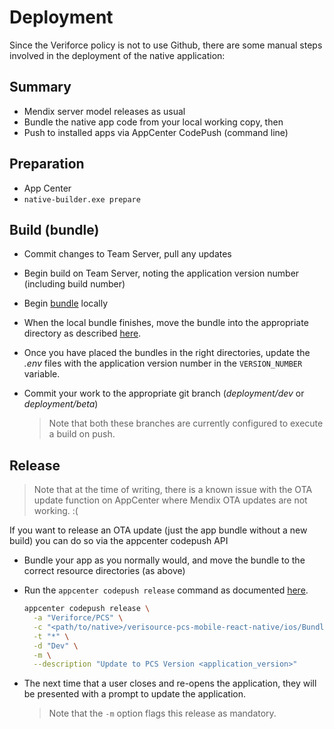 # Deployment

Since the Veriforce policy is not to use Github, there are some manual steps involved in the deployment of the native application:

## Summary

* Mendix server model releases as usual
* Bundle the native app code from your local working copy, then
* Push to installed apps via AppCenter CodePush (command line)

## Preparation

* App Center
* `native-builder.exe prepare`

## Build (bundle)

* Commit changes to Team Server, pull any updates

* Begin build on Team Server, noting the application version number (including build number)

* Begin [bundle](https://docs.mendix.com/refguide/native-builder#2-8-generating-only-the-app-bundles) locally

* When the local bundle finishes, move the bundle into the appropriate directory as described [here](https://docs.mendix.com/howto/mobile/native-build-locally#4-bundling-your-mendix-app). 

* Once you have placed the bundles in the right directories, update the _.env_ files with the application version number in the `VERSION_NUMBER` variable.

* Commit your work to the appropriate git branch (_deployment/dev_ or *deployment/beta*)

  > Note that both these branches are currently configured to execute a build on push.

## Release

> Note that at the time of writing, there is a known issue with the OTA update function on AppCenter where Mendix OTA updates are not working. :(

If you want to release an OTA update (just the app bundle without a new build) you can do so via the appcenter codepush API

* Bundle your app as you normally would, and move the bundle to the correct resource directories (as above)

* Run the `appcenter codepush release` command as documented [here](https://docs.microsoft.com/en-us/appcenter/distribution/codepush/cli#releasing-updates-general).

  ```bash
  appcenter codepush release \
    -a "Veriforce/PCS" \
    -c "<path/to/native>/verisource-pcs-mobile-react-native/ios/Bundle" \
    -t "*" \
    -d "Dev" \
    -m \
    --description "Update to PCS Version <application_version>"
  ```

* The next time that a user closes and re-opens the application, they will be presented with a prompt to update the application. 

  > Note that the `-m` option flags this release as mandatory.